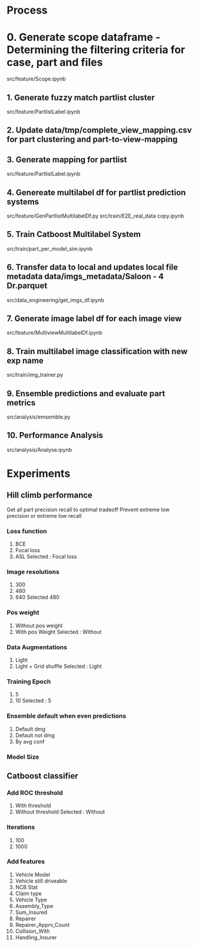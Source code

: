 # Process

# 0. Generate scope dataframe - Determining the filtering criteria for case, part and files

src/feature/Scope.ipynb

## 1. Generate fuzzy match partlist cluster

src/feature/PartlistLabel.ipynb

## 2. Update data/tmp/complete_view_mapping.csv for part clustering and part-to-view-mapping

## 3. Generate mapping for partlist

src/feature/PartlistLabel.ipynb

## 4. Genereate multilabel df for partlist prediction systems

src/feature/GenPartlistMultilabelDf.py
src/train/E2E_real_data copy.ipynb

## 5. Train Catboost Multilabel System

src/train/part_per_model_sim.ipynb

## 6. Transfer data to local and updates local file metadata data/imgs_metadata/Saloon - 4 Dr.parquet

src/data_engineering/get_imgs_df.ipynb

## 7. Generate image label df for each image view

src/feature/MultiviewMultilabelDf.ipynb

## 8. Train multilabel image classification with new exp name

src/train/img_trainer.py

## 9. Ensemble predictions and evaluate part metrics

src/analysis/emsemble.py

## 10. Performance Analysis

src/analysis/Analyse.ipynb

# Experiments

## Hill climb performance

Get all part precision recall to optimal tradeoff
Prevent extreme low precision or extreme low recall

### Loss function

1. BCE
2. Focal loss
3. ASL
   Selected : Focal loss

### Image resolutions

1. 300
2. 480
3. 640
   Selected 480

### Pos weight

1. Without pos weight
2. With pos Weight
   Selected : Without

### Data Augmentations

1. Light
2. Light + Grid shuffle
   Selected : Light

### Training Epoch

1. 5
2. 10
   Selected : 5

### Ensemble default when even predictions

1. Default dmg
2. Default not dmg
3. By avg conf

### Model Size

## Catboost classifier

### Add ROC threshold

1. With threshold
2. Without threshold
   Selected : Without

### Iterations

1. 100
2. 1000

### Add features

1. Vehicle Model
2. Vehicle still driveable
3. NCB Stat
4. Claim type
5. Vehicle Type
6. Assembly_Type
7. Sum_Insured
8. Repairer
9. Repairer_Apprv_Count
10. Collision_With
11. Handling_Insurer
